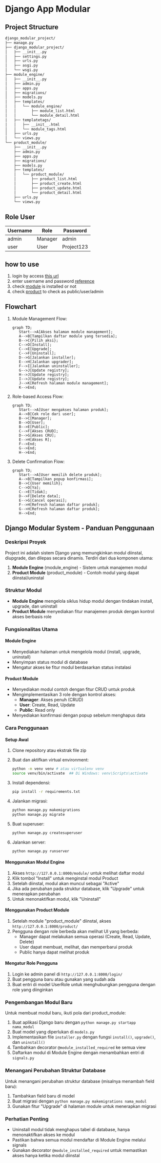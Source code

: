 # Django App Modular

## Project Structure

```txt
django_modular_project/
├── manage.py
├── django_modular_project/
│   ├── __init__.py
│   ├── settings.py
│   ├── urls.py
│   ├── asgi.py
│   └── wsgi.py
├── module_engine/
│   ├── __init__.py
│   ├── admin.py
│   ├── apps.py
│   ├── migrations/
│   ├── models.py
│   ├── templates/
│   │   └── module_engine/
│   │       ├── module_list.html
│   │       └── module_detail.html
|   ├── templatetags/
│   │   ├── __init__.html
│   │   └── module_tags.html
│   ├── urls.py
│   └── views.py
└── product_module/
    ├── __init__.py
    ├── admin.py
    ├── apps.py
    ├── migrations/
    ├── models.py
    ├── templates/
    │   └── product_module/
    │       ├── product_list.html
    │       ├── product_create.html
    │       ├── product_update.html
    │       └── product_detail.html
    ├── urls.py
    └── views.py
```

## Role User

| Username | Role    | Password  |
|----------|---------|-----------|
| admin    | Manager | admin     |
| user     | User    | Project123|

## how to use

1. login by access [this url](https://django-app-modular.vercel.app/login/)
2. enter username and password [reference](#role-user)
3. check [module](https://django-app-modular.vercel.app/) is installed or not
4. check [product](https://django-app-modular.vercel.app/product/) to check as public/user/admin

## Flowchart

1. Module Management Flow:

   ```mermaid
   graph TD;
      Start-->A[Akses halaman module management];
      A-->B[Tampilkan daftar module yang tersedia];
      B-->C{Pilih aksi};
      C-->D[Install];
      C-->E[Upgrade];
      C-->F[Uninstall];
      D-->G[Jalankan installer];
      E-->H[Jalankan upgrader];
      F-->I[Jalankan uninstaller];
      G-->J[Update registry];
      H-->J[Update registry];
      I-->J[Update registry];
      J-->K[Refresh halaman module management];
      K-->End;
   ```

2. Role-based Access Flow:

   ```mermaid
   graph TD;
      Start-->A[User mengakses halaman produk];
      A-->B[Cek role dari user];
      B-->C[Manager];
      B-->D[User];
      B-->E[Public];
      C-->F[Akses CRUD];
      D-->G[Akses CRU];
      E-->H[Akses R];
      F-->End;
      G-->End;
      H-->End;
   ```

3. Delete Confirmation Flow:

   ```mermaid
   graph TD;
      Start-->A[User memilih delete produk];
      A-->B[Tampilkan popup konfirmasi];
      B-->C{User memilih};
      C-->D[Ya];
      C-->E[Tidak];
      D-->F[Delete data];
      E-->G[Cancel operasi];
      F-->H[Refresh halaman daftar produk];
      G-->H[Refresh halaman daftar produk];
      H-->End;
   ```

## Django Modular System - Panduan Penggunaan

### Deskripsi Proyek

Project ini adalah sistem Django yang memungkinkan modul diinstal, diupgrade, dan dilepas secara dinamis. Terdiri dari dua komponen utama:

1. **Module Engine** (module_engine) - Sistem untuk manajemen modul
2. **Product Module** (product_module) - Contoh modul yang dapat diinstal/uninstal

### Struktur Modul

- **Module Engine** mengelola siklus hidup modul dengan tindakan install, upgrade, dan uninstall
- **Product Module** menyediakan fitur manajemen produk dengan kontrol akses berbasis role

### Fungsionalitas Utama

#### Module Engine

- Menyediakan halaman untuk mengelola modul (install, upgrade, uninstall)
- Menyimpan status modul di database
- Mengatur akses ke fitur modul berdasarkan status instalasi

#### Product Module

- Menyediakan modul contoh dengan fitur CRUD untuk produk
- Mengimplementasikan 3 role dengan kontrol akses:
  - **Manager**: Akses penuh (CRUD)
  - **User**: Create, Read, Update
  - **Public**: Read only
- Menyediakan konfirmasi dengan popup sebelum menghapus data

### Cara Penggunaan

#### Setup Awal

1. Clone repository atau ekstrak file zip
2. Buat dan aktifkan virtual environment:

   ```bash
   python -m venv venv # atau virtualenv venv
   source venv/bin/activate  ## Di Windows: venv\Scripts\activate
   ```

3. Install dependensi:

   ```bash
   pip install -r requirements.txt
   ```

4. Jalankan migrasi:

   ```bash
   python manage.py makemigrations
   python manage.py migrate
   ```

5. Buat superuser:

   ```bash
   python manage.py createsuperuser
   ```

6. Jalankan server:

   ```bash
   python manage.py runserver
   ```

#### Menggunakan Modul Engine

1. Akses `http://127.0.0.1:8000/module/` untuk melihat daftar modul
2. Klik tombol "Install" untuk menginstal modul Product
3. Setelah diinstal, modul akan muncul sebagai "Active"
4. Jika ada perubahan pada struktur database, klik "Upgrade" untuk menerapkan perubahan
5. Untuk menonaktifkan modul, klik "Uninstall"

#### Menggunakan Product Module

1. Setelah module "product_module" diinstal, akses `http://127.0.0.1:8000/product/`
2. Pengguna dengan role berbeda akan melihat UI yang berbeda:
   - Manager dapat melakukan semua operasi (Create, Read, Update, Delete)
   - User dapat membuat, melihat, dan memperbarui produk
   - Public hanya dapat melihat produk

#### Mengatur Role Pengguna

1. Login ke admin panel di `http://127.0.0.1:8000/login/`
2. Buat pengguna baru atau gunakan yang sudah ada
3. Buat entri di model UserRole untuk menghubungkan pengguna dengan role yang diinginkan

### Pengembangan Modul Baru

Untuk membuat modul baru, ikuti pola dari product_module:

1. Buat aplikasi Django baru dengan `python manage.py startapp nama_modul`
2. Buat model yang diperlukan di `models.py`
3. Implementasikan file `installer.py` dengan fungsi `install()`, `upgrade()`, dan `uninstall()`
4. Tambahkan decorator `@module_installed_required` ke semua view
5. Daftarkan modul di Module Engine dengan menambahkan entri di `signals.py`

### Menangani Perubahan Struktur Database

Untuk menangani perubahan struktur database (misalnya menambah field baru):

1. Tambahkan field baru di model
2. Buat migrasi dengan `python manage.py makemigrations nama_modul`
3. Gunakan fitur "Upgrade" di halaman module untuk menerapkan migrasi

### Perhatian Penting

- Uninstall modul tidak menghapus tabel di database, hanya menonaktifkan akses ke modul
- Pastikan bahwa semua modul mendaftar di Module Engine melalui signals
- Gunakan decorator `@module_installed_required` untuk memastikan akses hanya ketika modul diinstal
